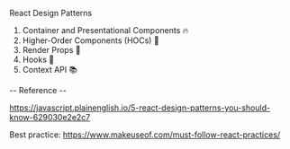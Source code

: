 React Design Patterns

1. Container and Presentational Components 🔥
2. Higher-Order Components (HOCs) 🚀
3. Render Props 🎨
4. Hooks 🎣
5. Context API 📚

-- Reference --

https://javascript.plainenglish.io/5-react-design-patterns-you-should-know-629030e2e2c7

Best practice:
https://www.makeuseof.com/must-follow-react-practices/